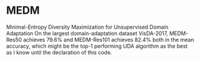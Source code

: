 # MEDM
Minimal-Entropy Diversity Maximization for Unsupervised Domain Adaptation
On the largest domain-adaptation dataset VisDA-2017, MEDM-Res50 achieves 79.6% and MEDM-Res101 achieves 82.4% both in the mean accuracy, which might be the top-1 performing UDA algorithm as the best as I know until the declaration of this code. 
